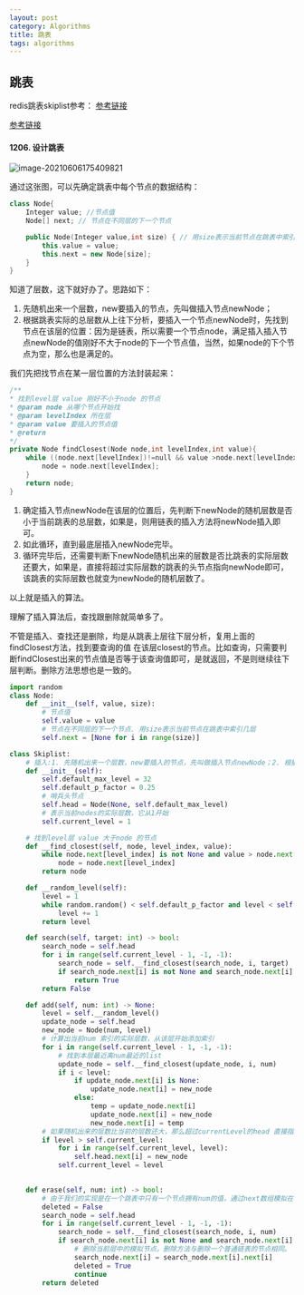 ```yaml
---
layout: post
category: Algorithms
title: 跳表
tags: algorithms
---
```


## 跳表

redis跳表skiplist参考：  [参考链接](https://juejin.im/post/57fa935b0e3dd90057c50fbc#heading-7)

[参考链接](https://juejin.im/post/57fa935b0e3dd90057c50fbc#heading-7)



#### 1206. 设计跳表

![image-20210606175409821](https://cdn.jsdelivr.net/gh/mafulong/mdPic@vv3/v3/20211215144838.png)

通过这张图，可以先确定跳表中每个节点的数据结构：

```c++
class Node{
    Integer value; //节点值
    Node[] next; // 节点在不同层的下一个节点

    public Node(Integer value,int size) { // 用size表示当前节点在跳表中索引几层
        this.value = value;
        this.next = new Node[size];
    }
}
```

知道了层数，这下就好办了。思路如下：

1. 先随机出来一个层数，new要插入的节点，先叫做插入节点newNode；
2. 根据跳表实际的总层数从上往下分析，要插入一个节点newNode时，先找到节点在该层的位置：因为是链表，所以需要一个节点node，满足插入插入节点newNode的值刚好不大于node的下一个节点值，当然，如果node的下个节点为空，那么也是满足的。

我们先把找节点在某一层位置的方法封装起来：

```c++
/**
* 找到level层 value 刚好不小于node 的节点
* @param node 从哪个节点开始找
* @param levelIndex 所在层
* @param value 要插入的节点值
* @return
*/
private Node findClosest(Node node,int levelIndex,int value){
    while ((node.next[levelIndex])!=null && value >node.next[levelIndex].value){
        node = node.next[levelIndex];
    }
    return node;
}
```

1. 确定插入节点newNode在该层的位置后，先判断下newNode的随机层数是否小于当前跳表的总层数，如果是，则用链表的插入方法将newNode插入即可。
2. 如此循环，直到最底层插入newNode完毕。
3. 循环完毕后，还需要判断下newNode随机出来的层数是否比跳表的实际层数还要大，如果是，直接将超过实际层数的跳表的头节点指向newNode即可，该跳表的实际层数也就变为newNode的随机层数了。

以上就是插入的算法。

理解了插入算法后，查找跟删除就简单多了。

不管是插入、查找还是删除，均是从跳表上层往下层分析，复用上面的findClosest方法，找到要查询的值 在该层closest的节点。比如查询，只需要判断findClosest出来的节点值是否等于该查询值即可，是就返回，不是则继续往下层判断。删除方法思想也是一致的。





```python
import random
class Node:
    def __init__(self, value, size):
        # 节点值
        self.value = value
        # 节点在不同层的下一个节点. 用size表示当前节点在跳表中索引几层
        self.next = [None for i in range(size)]

class Skiplist:
    # 插入:1. 先随机出来一个层数，new要插入的节点，先叫做插入节点newNode；2. 根据跳表实际的总层数从上往下分析，要插入一个节点newNode时，先找到节点在该层的位置：因为是链表，所以需要一个节点node，满足插入插入节点newNode的值刚好不大于node的下一个节点值，当然，如果node的下个节点为空，那么也是满足的。3. 确定插入节点newNode在该层的位置后，先判断下newNode的随机层数是否小于当前跳表的总层数，如果是，则用链表的插入方法将newNode插入即可。4. 如此循环，直到最底层插入newNode完毕。5. 循环完毕后，还需要判断下newNode随机出来的层数是否比跳表的实际层数还要大，如果是，直接将超过实际层数的跳表的头节点指向newNode即可，该跳表的实际层数也就变为newNode的随机层数了。不管是插入、查找还是删除，均是从跳表上层往下层分析，复用上面的findClosest方法，找到要查询的值 在该层closest的节点。查询:只需要判断findClosest出来的节点值是否等于该查询值即可，是就返回，不是则继续往下层判断。
    def __init__(self):
        self.default_max_level = 32
        self.default_p_factor = 0.25
        # 哨兵头节点
        self.head = Node(None, self.default_max_level)
        # 表示当前nodes的实际层数，它从1开始
        self.current_level = 1

    # 找到level层 value 大于node 的节点
    def __find_closest(self, node, level_index, value):
        while node.next[level_index] is not None and value > node.next[level_index].value:
            node = node.next[level_index]
        return node

    def __random_level(self):
        level = 1
        while random.random() < self.default_p_factor and level < self.default_max_level:
            level += 1
        return level

    def search(self, target: int) -> bool:
        search_node = self.head
        for i in range(self.current_level - 1, -1, -1):
            search_node = self.__find_closest(search_node, i, target)
            if search_node.next[i] is not None and search_node.next[i].value == target:
                return True
        return False

    def add(self, num: int) -> None:
        level = self.__random_level()
        update_node = self.head
        new_node = Node(num, level)
        # 计算出当前num 索引的实际层数，从该层开始添加索引
        for i in range(self.current_level - 1, -1, -1):
            # 找到本层最近离num最近的list
            update_node = self.__find_closest(update_node, i, num)
            if i < level:
                if update_node.next[i] is None:
                    update_node.next[i] = new_node
                else:
                    temp = update_node.next[i]
                    update_node.next[i] = new_node
                    new_node.next[i] = temp
        # 如果随机出来的层数比当前的层数还大，那么超过currentLevel的head 直接指向newNode
        if level > self.current_level:
            for i in range(self.current_level, level):
                self.head.next[i] = new_node
            self.current_level = level

        
    def erase(self, num: int) -> bool:
        # 由于我们的实现是在一个跳表中只有一个节点拥有num的值，通过next数组模拟在不同层数，因此需要遍历所有层数删除节点。
        deleted = False
        search_node = self.head
        for i in range(self.current_level - 1, -1, -1):
            search_node = self.__find_closest(search_node, i, num)
            if search_node.next[i] is not None and search_node.next[i].value == num:
                # 删除当前层中的模拟节点。删除方法与删除一个普通链表的节点相同。
                search_node.next[i] = search_node.next[i].next[i]
                deleted = True
                continue
        return deleted
```

